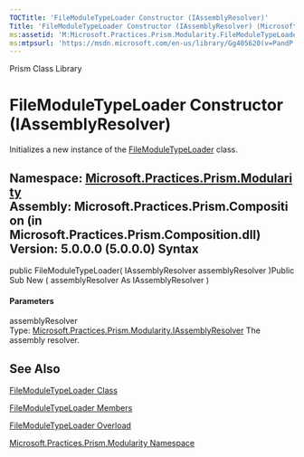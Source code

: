 ```yaml
---
TOCTitle: 'FileModuleTypeLoader Constructor (IAssemblyResolver)'
Title: 'FileModuleTypeLoader Constructor (IAssemblyResolver) (Microsoft.Practices.Prism.Modularity)'
ms:assetid: 'M:Microsoft.Practices.Prism.Modularity.FileModuleTypeLoader.\#ctor(Microsoft.Practices.Prism.Modularity.IAssemblyResolver)'
ms:mtpsurl: 'https://msdn.microsoft.com/en-us/library/Gg405620(v=PandP.50)'
---
```


Prism Class Library

FileModuleTypeLoader Constructor (IAssemblyResolver)
====================================================

Initializes a new instance of the [FileModuleTypeLoader](https://msdn.microsoft.com/t:microsoft.practices.prism.modularity.filemoduletypeloader) class.

**Namespace:** [Microsoft.Practices.Prism.Modularity](https://msdn.microsoft.com/n:microsoft.practices.prism.modularity)
**Assembly:** Microsoft.Practices.Prism.Composition (in Microsoft.Practices.Prism.Composition.dll) Version: 5.0.0.0 (5.0.0.0)
Syntax
------

<span id="syntaxToggle"></span>public FileModuleTypeLoader( IAssemblyResolver assemblyResolver )Public Sub New ( assemblyResolver As IAssemblyResolver )
#### Parameters

assemblyResolver  
Type: [Microsoft.Practices.Prism.Modularity.IAssemblyResolver](https://msdn.microsoft.com/t:microsoft.practices.prism.modularity.iassemblyresolver)
The assembly resolver.

See Also
--------


[FileModuleTypeLoader Class](https://msdn.microsoft.com/t:microsoft.practices.prism.modularity.filemoduletypeloader)

[FileModuleTypeLoader Members](https://msdn.microsoft.com/allmembers.t:microsoft.practices.prism.modularity.filemoduletypeloader)

[FileModuleTypeLoader Overload](https://msdn.microsoft.com/overload:microsoft.practices.prism.modularity.filemoduletypeloader.)

[Microsoft.Practices.Prism.Modularity Namespace](https://msdn.microsoft.com/n:microsoft.practices.prism.modularity)
